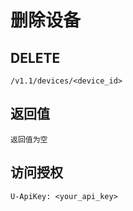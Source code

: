 # 删除设备

## DELETE

    /v1.1/devices/<device_id>

## 返回值

    返回值为空

## 访问授权

    U-ApiKey: <your_api_key>
